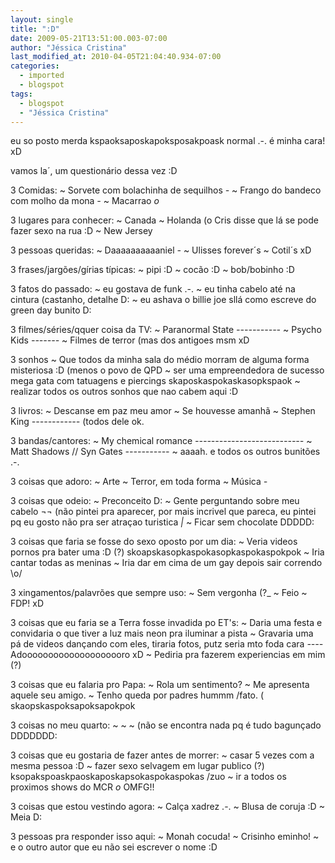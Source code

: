 ```yaml
---
layout: single
title: ":D"
date: 2009-05-21T13:51:00.003-07:00
author: "Jéssica Cristina"
last_modified_at: 2010-04-05T21:04:40.934-07:00
categories:
  - imported
  - blogspot
tags:
  - blogspot
  - "Jéssica Cristina"
---
```


eu so posto merda kspaoksaposkapoksposakpoask normal .-. é minha cara! xD

vamos la´, um questionário dessa vez :D

3 Comidas:
~ Sorvete com bolachinha de sequilhos *-*
~ Frango do bandeco com molho da mona *-*
~ Macarrao *o*


3 lugares para conhecer:
~ Canada
~ Holanda (o Cris disse que lá se pode fazer sexo na rua :D
~ New Jersey 


3 pessoas queridas:
~ Daaaaaaaaaaniel *-*
~ Ulisses forever´s 
~ Cotil´s xD



3 frases/jargões/gírias típicas:
~ pipi :D
~ cocão :D
~ bob/bobinho :D


3 fatos do passado:
~ eu gostava de funk .-.
~ eu tinha cabelo até na cintura (castanho, detalhe D:
~ eu ashava o billie joe sllá como escreve do green day bunito D:


3 filmes/séries/qquer coisa da TV:
~ Paranormal State *-----------* 
~ Psycho Kids *-------*
~ Filmes de terror (mas dos antigoes msm xD 


3 sonhos
~ Que todos da minha sala do médio morram de alguma forma misteriosa :D (menos o povo de QPD
~ ser uma empreendedora de sucesso mega gata com tatuagens e piercings skaposkaspokaskasopkspaok 
~ realizar todos os outros sonhos que nao cabem aqui :D


3 livros:
~ Descanse em paz meu amor
~ Se houvesse amanhã
~ Stephen King *------------* (todos dele ok. 


3 bandas/cantores:
~ My chemical romance *---------------------------*
~ Matt Shadows // Syn Gates *-----------*
~ aaaah. e todos os outros bunitões .-. 


3 coisas que adoro:
~ Arte
~ Terror, em toda forma
~ Música *-*


3 coisas que odeio:
~ Preconceito D:
~ Gente perguntando sobre meu cabelo ¬¬   (não pintei pra aparecer, por mais incrivel que pareca, eu pintei pq eu gosto não pra ser atraçao turistica _|_ 
~ Ficar sem chocolate DDDDD:


3 coisas que faria se fosse do sexo oposto por um dia:
~ Veria videos pornos pra bater uma :D  (?) skoapskasopkaspokasopkaspokaspokpok 
~ Iria cantar todas as meninas 
~ Iria dar em cima de um gay depois sair correndo \o/


3 xingamentos/palavrões que sempre uso:
~ Sem vergonha (?_
~ Feio 
~ FDP! xD 


3 coisas que eu faria se a Terra fosse invadida po ET's:
~ Daria uma festa e convidaria o que tiver a luz mais neon pra iluminar a pista
~ Gravaria uma pá de videos dançando com eles, tiraria fotos, putz seria mto foda cara *----* Adoooooooooooooooooooro xD
~ Pediria pra fazerem experiencias em mim (?)

3 coisas que eu falaria pro Papa:
~ Rola um sentimento?
~ Me apresenta aquele seu amigo.
~ Tenho queda por padres hummm  /fato.  ( skaopskaspoksapoksapokpok 


3 coisas no meu quarto:
~ 
~ 
~ 
(não se encontra nada pq é tudo bagunçado DDDDDDD: 

3 coisas que eu gostaria de fazer antes de morrer:
~ casar 5 vezes com a mesma pessoa :D
~ fazer sexo selvagem em lugar publico (?) ksopakspoaskpaoskaposkapsokaspokaspokas /zuo
~ ir a todos os proximos shows do MCR *o* OMFG!!


3 coisas que estou vestindo agora:
~ Calça xadrez .-.
~ Blusa de coruja :D
~ Meia D:


3 pessoas pra responder isso aqui:
~ Monah cocuda! 
~ Crisinho eminho!
~ e o outro autor que eu não sei escrever o nome :D